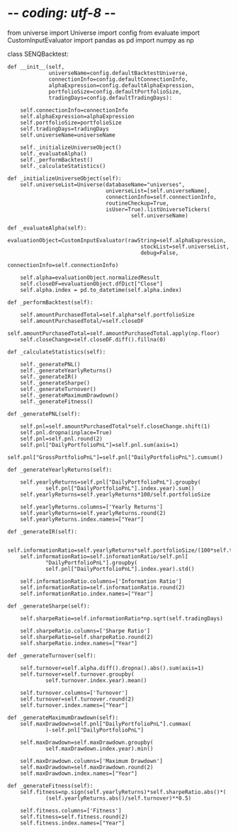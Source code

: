 # -*- coding: utf-8 -*-

from universe import Universe
import config
from evaluate import CustomInputEvaluator
import pandas as pd
import numpy as np

class SENQBacktest:
    
    def __init__(self,
                 universeName=config.defaultBacktestUniverse,
                 connectionInfo=config.defaultConnectionInfo,
                 alphaExpression=config.defaultAlphaExpression,
                 portfolioSize=config.defaultPortfolioSize,
                 tradingDays=config.defaultTradingDays):
        
        self.connectionInfo=connectionInfo
        self.alphaExpression=alphaExpression
        self.portfolioSize=portfolioSize
        self.tradingDays=tradingDays
        self.universeName=universeName
        
        self._initializeUniverseObject()
        self._evaluateAlpha()
        self._performBacktest()
        self._calculateStatistics()
        
    def _initializeUniverseObject(self):
        self.universeList=Universe(databaseName="universes",
                                   universeList=[self.universeName],
                                   connectionInfo=self.connectionInfo,
                                   routineCheckup=True,
                                   isUser=True).listUniverseTickers(
                                           self.universeName)
    
    def _evaluateAlpha(self):
        evaluationObject=CustomInputEvaluator(rawString=self.alphaExpression,
                                              stockList=self.universeList,
                                              debug=False,
                                              connectionInfo=self.connectionInfo)
        
        self.alpha=evaluationObject.normalizedResult
        self.closeDF=evaluationObject.dfDict["Close"]
        self.alpha.index = pd.to_datetime(self.alpha.index)
        
    def _performBacktest(self):
        
        self.amountPurchasedTotal=self.alpha*self.portfolioSize
        self.amountPurchasedTotal/=self.closeDF
        self.amountPurchasedTotal=self.amountPurchasedTotal.apply(np.floor)
        self.closeChange=self.closeDF.diff().fillna(0)
    
    def _calculateStatistics(self):

        self._generatePNL()
        self._generateYearlyReturns()
        self._generateIR()
        self._generateSharpe()
        self._generateTurnover()
        self._generateMaximumDrawdown()
        self._generateFitness()
        
    def _generatePNL(self):
        
        self.pnl=self.amountPurchasedTotal*self.closeChange.shift(1)
        self.pnl.dropna(inplace=True)
        self.pnl=self.pnl.round(2)    
        self.pnl["DailyPortfolioPnL"]=self.pnl.sum(axis=1)    
        self.pnl["GrossPortfolioPnL"]=self.pnl["DailyPortfolioPnL"].cumsum()
        
    def _generateYearlyReturns(self):
        
        self.yearlyReturns=self.pnl["DailyPortfolioPnL"].groupby(
                self.pnl["DailyPortfolioPnL"].index.year).sum()
        self.yearlyReturns=self.yearlyReturns*100/self.portfolioSize
        
        self.yearlyReturns.columns=['Yearly Returns']
        self.yearlyReturns=self.yearlyReturns.round(2)
        self.yearlyReturns.index.names=["Year"]
        
    def _generateIR(self):
        
        self.informationRatio=self.yearlyReturns*self.portfolioSize/(100*self.tradingDays)
        self.informationRatio=self.informationRatio/self.pnl[
                "DailyPortfolioPnL"].groupby(
                self.pnl["DailyPortfolioPnL"].index.year).std()
        
        self.informationRatio.columns=['Information Ratio']
        self.informationRatio=self.informationRatio.round(2)
        self.informationRatio.index.names=["Year"]
        
    def _generateSharpe(self):
        
        self.sharpeRatio=self.informationRatio*np.sqrt(self.tradingDays)
        
        self.sharpeRatio.columns=['Sharpe Ratio']
        self.sharpeRatio=self.sharpeRatio.round(2)
        self.sharpeRatio.index.names=["Year"]
        
    def _generateTurnover(self):
        
        self.turnover=self.alpha.diff().dropna().abs().sum(axis=1)
        self.turnover=self.turnover.groupby(
                self.turnover.index.year).mean()
        
        self.turnover.columns=['Turnover']
        self.turnover=self.turnover.round(2)
        self.turnover.index.names=["Year"]
        
    def _generateMaximumDrawdown(self):
        self.maxDrawdown=self.pnl["DailyPortfolioPnL"].cummax(
                )-self.pnl["DailyPortfolioPnL"]
        
        self.maxDrawdown=self.maxDrawdown.groupby(
                self.maxDrawdown.index.year).min()
        
        self.maxDrawdown.columns=['Maximum Drawdown']
        self.maxDrawdown=self.maxDrawdown.round(2)
        self.maxDrawdown.index.names=["Year"]
    
    def _generateFitness(self):
        self.fitness=np.sign(self.yearlyReturns)*self.sharpeRatio.abs()*(
                (self.yearlyReturns.abs()/self.turnover)**0.5)
        
        self.fitness.columns=['Fitness']
        self.fitness=self.fitness.round(2)
        self.fitness.index.names=["Year"]